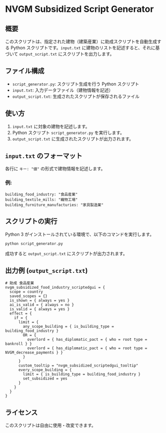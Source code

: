 # NVGM Subsidized Script Generator

## 概要
このスクリプトは、指定された建物（建築産業）に助成スクリプトを自動生成する Python スクリプトです。`input.txt` に建物のリストを記述すると、それに基づいて `output_script.txt` にスクリプトを出力します。

## ファイル構成
- `script_generator.py`: スクリプト生成を行う Python スクリプト
- `input.txt`: 入力データファイル（建物情報を記述）
- `output_script.txt`: 生成されたスクリプトが保存されるファイル

## 使い方
1. `input.txt` に対象の建物を記述します。
2. Python スクリプト `script_generator.py` を実行します。
3. `output_script.txt` に生成されたスクリプトが出力されます。

## `input.txt` のフォーマット
各行に `キー: "値"` の形式で建物情報を記述します。

### 例:
```
building_food_industry: "食品産業"
building_textile_mills: "織物工場"
building_furniture_manufacturies: "家具製造業"
```

## スクリプトの実行
Python 3 がインストールされている環境で、以下のコマンドを実行します。
```
python script_generator.py
```

成功すると `output_script.txt` にスクリプトが出力されます。

## 出力例 (`output_script.txt`)
```plaintext
# 助成 食品産業
nvgm_subsidized_food_industry_scriptedgui = {
  scope = country
  saved_scopes = {}
  is_shown = { always = yes }
  ai_is_valid = { always = no }
  is_valid = { always = yes }
  effect = {
    if = {
      limit = {
        any_scope_building = { is_building_type = building_food_industry }
        OR = {
          overlord = { has_diplomatic_pact = { who = root type = bankroll } }
          overlord = { has_diplomatic_pact = { who = root type = NVGM_decrease_payments } }
        }
      }
      custom_tooltip = "nvgm_subsidized_scriptedgui_tooltip"
      every_scope_building = {
        limit = { is_building_type = building_food_industry }
        set_subsidized = yes
      }
    }
  }
}
```

## ライセンス
このスクリプトは自由に使用・改変できます。
